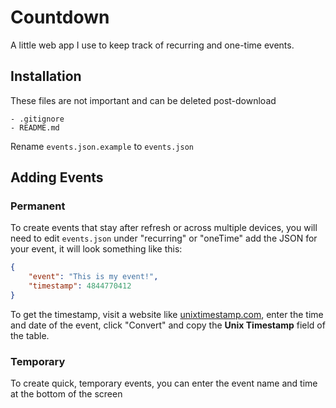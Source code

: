# Countdown
A little web app I use to keep track of recurring and one-time events.

## Installation
These files are not important and can be deleted post-download
```
- .gitignore
- README.md
```

Rename `events.json.example` to `events.json`

## Adding Events
### Permanent
To create events that stay after refresh or across multiple devices, you will need to edit `events.json` under "recurring" or "oneTime" add the JSON for your event, it will look something like this:
```json
{
    "event": "This is my event!",
    "timestamp": 4844770412
}
```

To get the timestamp, visit a website like [unixtimestamp.com](https://www.unixtimestamp.com), enter the time and date of the event, click "Convert" and copy the **Unix Timestamp** field of the table.

### Temporary
To create quick, temporary events, you can enter the event name and time at the bottom of the screen